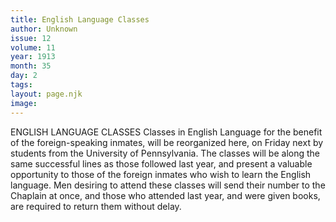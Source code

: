 ```yaml
---
title: English Language Classes
author: Unknown
issue: 12
volume: 11
year: 1913
month: 35
day: 2
tags:
layout: page.njk
image:
---
```

ENGLISH LANGUAGE CLASSES    Classes in English Language for the benefit of the foreign-speaking inmates, will be reorganized here, on Friday next by students from the University of Pennsylvania. The classes will be along the same successful lines as those followed last year, and present a valuable opportunity to those of the foreign inmates who wish to learn the English language. Men desiring to attend these classes will send their number to the Chaplain at once, and those who attended last year, and were given books, are required to return them without delay.


